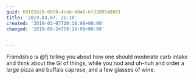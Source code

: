 ```yaml
---
guid: 69f82b20-08f8-4ceb-9d46-bf3209548081
title: '2019.03.07, 21:18'
created: '2019-03-07T20:18:00+00:00'
changed: '2019-09-24T19:20:09+00:00'


---
```


Friendship is @fj telling you about how one should moderate carb intake and think about the GI of things, while you nod and uh-huh and order a large pizza and buffala caprese, and a few glasses of wine.
